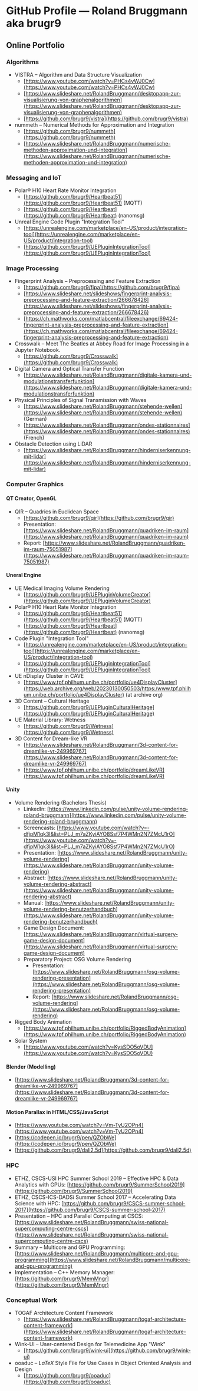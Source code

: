 # GitHub Profile &mdash; Roland Bruggmann aka brugr9

## Online Portfolio

### Algorithms

* VISTRA &ndash; Algorithm and Data Structure Visualization
  * [https://www.youtube.com/watch?v=PHCs4vWJ0Cw](https://www.youtube.com/watch?v=PHCs4vWJ0Cw)
  * [https://www.slideshare.net/RolandBruggmann/desktopapp-zur-visualisierung-von-graphenalgorithmen](https://www.slideshare.net/RolandBruggmann/desktopapp-zur-visualisierung-von-graphenalgorithmen)
  * [https://github.com/brugr9/vistra](https://github.com/brugr9/vistra)
* nummeth &ndash; Numerical Methods for Approximation and Integration
  * [https://github.com/brugr9/nummeth](https://github.com/brugr9/nummeth)
  * [https://www.slideshare.net/RolandBruggmann/numerische-methoden-approximation-und-integration](https://www.slideshare.net/RolandBruggmann/numerische-methoden-approximation-und-integration)

### Messaging and IoT

* Polar® H10 Heart Rate Monitor Integration
  * [https://github.com/brugr9/Heartbeat51](https://github.com/brugr9/Heartbeat51) (MQTT)
  * [https://github.com/brugr9/Heartbeat](https://github.com/brugr9/Heartbeat) (nanomsg)
* Unreal Engine Code Plugin "Integration Tool"
  * [https://unrealengine.com/marketplace/en-US/product/integration-tool](https://unrealengine.com/marketplace/en-US/product/integration-tool)
  * [https://github.com/brugr9/UEPluginIntegrationTool](https://github.com/brugr9/UEPluginIntegrationTool)

### Image Processing

* Fingerprint Analysis – Preprocessing and Feature Extraction
  * [https://github.com/brugr9/fipa](https://github.com/brugr9/fipa)
  * [https://www.slideshare.net/slideshows/fingerprint-analysis-preprocessing-and-feature-extraction/266678426](https://www.slideshare.net/slideshows/fingerprint-analysis-preprocessing-and-feature-extraction/266678426)
  * [https://ch.mathworks.com/matlabcentral/fileexchange/69424-fingerprint-analysis-preprocessing-and-feature-extraction](https://ch.mathworks.com/matlabcentral/fileexchange/69424-fingerprint-analysis-preprocessing-and-feature-extraction)
* Crosswalk &ndash; Meet The Beatles at Abbey Road for Image Processing in a Jupyter Notebook.
  * [https://github.com/brugr9/Crosswalk](https://github.com/brugr9/Crosswalk)
* Digital Camera and Optical Transfer Function
  * [https://www.slideshare.net/RolandBruggmann/digitale-kamera-und-modulationstransferfunktion](https://www.slideshare.net/RolandBruggmann/digitale-kamera-und-modulationstransferfunktion)
* Physical Principles of Signal Transmission with Waves
  * [https://www.slideshare.net/RolandBruggmann/stehende-wellen](https://www.slideshare.net/RolandBruggmann/stehende-wellen) (German)
  * [https://www.slideshare.net/RolandBruggmann/ondes-stationnaires](https://www.slideshare.net/RolandBruggmann/ondes-stationnaires) (French)
* Obstacle Detection using LiDAR
  * [https://www.slideshare.net/RolandBruggmann/hinderniserkennung-mit-lidar](https://www.slideshare.net/RolandBruggmann/hinderniserkennung-mit-lidar)

### Computer Graphics

#### QT Creator, OpenGL

* QIR &ndash; Quadrics in Euclidean Space
  * [https://github.com/brugr9/qir](https://github.com/brugr9/qir)
  * Presentation: [https://www.slideshare.net/RolandBruggmann/quadriken-im-raum](https://www.slideshare.net/RolandBruggmann/quadriken-im-raum)
  * Report: [https://www.slideshare.net/RolandBruggmann/quadriken-im-raum-75051987](https://www.slideshare.net/RolandBruggmann/quadriken-im-raum-75051987)

#### Uneral Engine

* UE Medical Imaging Volume Rendering
  * [https://github.com/brugr9/UEPluginVolumeCreator](https://github.com/brugr9/UEPluginVolumeCreator)
* Polar® H10 Heart Rate Monitor Integration
  * [https://github.com/brugr9/Heartbeat51](https://github.com/brugr9/Heartbeat51) (MQTT)
  * [https://github.com/brugr9/Heartbeat](https://github.com/brugr9/Heartbeat) (nanomsg)
* Code Plugin "Integration Tool"
  * [https://unrealengine.com/marketplace/en-US/product/integration-tool](https://unrealengine.com/marketplace/en-US/product/integration-tool)
  * [https://github.com/brugr9/UEPluginIntegrationTool](https://github.com/brugr9/UEPluginIntegrationTool)
* UE nDisplay Cluster in CAVE
  * [https://www.tpf.philhum.unibe.ch/portfolio/ue4DisplayCluster](https://web.archive.org/web/20230130050503/https:/www.tpf.philhum.unibe.ch/portfolio/ue4DisplayCluster) (at archive org)
* 3D Content &ndash; Cultural Heritage
  * [https://github.com/brugr9/UEPluginCulturalHeritage](https://github.com/brugr9/UEPluginCulturalHeritage)
* UE Material Library: Wetness
  * [https://github.com/brugr9/Wetness](https://github.com/brugr9/Wetness)
* 3D Content for Dream-like VR
  * [https://www.slideshare.net/RolandBruggmann/3d-content-for-dreamlike-vr-249969767](https://www.slideshare.net/RolandBruggmann/3d-content-for-dreamlike-vr-249969767)
  * [https://www.tpf.philhum.unibe.ch/portfolio/dreamLikeVR](https://www.tpf.philhum.unibe.ch/portfolio/dreamLikeVR)

#### Unity

* Volume Rendering (Bachelors Thesis)
  * LinkedIn: [https://www.linkedin.com/pulse/unity-volume-rendering-roland-bruggmann](https://www.linkedin.com/pulse/unity-volume-rendering-roland-bruggmann)
  * Screencasts: [https://www.youtube.com/watch?v=-dfjpM1qk3I&list=PLJ_m7aZKyiAYO8Ssf7P4WMn2N7ZMcU1rO](https://www.youtube.com/watch?v=-dfjpM1qk3I&list=PLJ_m7aZKyiAYO8Ssf7P4WMn2N7ZMcU1rO)
  * Presentation: [https://www.slideshare.net/RolandBruggmann/unity-volume-rendering](https://www.slideshare.net/RolandBruggmann/unity-volume-rendering)
  * Abstract: [https://www.slideshare.net/RolandBruggmann/unity-volume-rendering-abstract](https://www.slideshare.net/RolandBruggmann/unity-volume-rendering-abstract)
  * Manual: [https://www.slideshare.net/RolandBruggmann/unity-volume-rendering-benutzerhandbuch](https://www.slideshare.net/RolandBruggmann/unity-volume-rendering-benutzerhandbuch)
  * Game Design Document: [https://www.slideshare.net/RolandBruggmann/virtual-surgery-game-design-document](https://www.slideshare.net/RolandBruggmann/virtual-surgery-game-design-document)
  * Preparatory Project: OSG Volume Rendering
    * Presentation: [https://www.slideshare.net/RolandBruggmann/osg-volume-rendering-presentation](https://www.slideshare.net/RolandBruggmann/osg-volume-rendering-presentation)
    * Report: [https://www.slideshare.net/RolandBruggmann/osg-volume-rendering](https://www.slideshare.net/RolandBruggmann/osg-volume-rendering)
* Rigged Body Animation
  * [https://www.tpf.philhum.unibe.ch/portfolio/RiggedBodyAnimation](https://www.tpf.philhum.unibe.ch/portfolio/RiggedBodyAnimation)
* Solar System
  * [https://www.youtube.com/watch?v=KysSDO5oVDU](https://www.youtube.com/watch?v=KysSDO5oVDU)

#### Blender (Modelling)

* [https://www.slideshare.net/RolandBruggmann/3d-content-for-dreamlike-vr-249969767](https://www.slideshare.net/RolandBruggmann/3d-content-for-dreamlike-vr-249969767)

#### Motion Parallax in HTML/CSS/JavaScript

* [https://www.youtube.com/watch?v=Vm-TyU2OPn4](https://www.youtube.com/watch?v=Vm-TyU2OPn4)
* [https://codepen.io/brugr9/pen/QZObWe](https://codepen.io/brugr9/pen/QZObWe)
* [https://github.com/brugr9/dali2.5d](https://github.com/brugr9/dali2.5d)

### HPC

* ETHZ, CSCS-USI HPC Summer School 2019 &ndash; Effective HPC & Data Analytics with GPUs: [https://github.com/brugr9/SummerSchool2019](https://github.com/brugr9/SummerSchool2019)
* ETHZ, CSCS-ICS-DADSi Summer School 2017 &ndash; Accelerating Data Science with HPC: [https://github.com/brugr9/CSCS-summer-school-2017](https://github.com/brugr9/CSCS-summer-school-2017)
* Presentation &ndash; HPC and Parallel Computing at CSCS: [https://www.slideshare.net/RolandBruggmann/swiss-national-supercomputing-centre-cscs](https://www.slideshare.net/RolandBruggmann/swiss-national-supercomputing-centre-cscs)
* Summary &ndash; Multicore and GPU Programming: [https://www.slideshare.net/RolandBruggmann/multicore-and-gpu-programming](https://www.slideshare.net/RolandBruggmann/multicore-and-gpu-programming)
* Implementation &ndash; C++ Memory Manager: [https://github.com/brugr9/MemMngr](https://github.com/brugr9/MemMngr)

### Conceptual Work

* TOGAF Architecture Content Framework
  * [https://www.slideshare.net/RolandBruggmann/togaf-architecture-content-framework](https://www.slideshare.net/RolandBruggmann/togaf-architecture-content-framework)
* Wink-UI &ndash; User-centered Design for Telemedicine App "Wink"
  * [https://github.com/brugr9/wink-ui](https://github.com/brugr9/wink-ui)
* ooaduc &ndash; $LaTeX$ Style File for Use Cases in Object Oriented Analysis and Design
  * [https://github.com/brugr9/ooaduc](https://github.com/brugr9/ooaduc)

